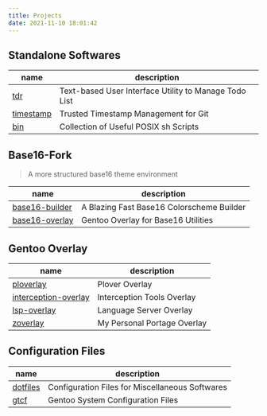 ```yaml
---
title: Projects
date: 2021-11-10 18:01:42
---
```


## Standalone Softwares

| name | description |
|------|-------------|
| [tdr](https://github.com/khuei/tdr) | Text-based User Interface Utility to Manage Todo List |
| [timestamp](https://github.com/khuei/timestamp) | Trusted Timestamp Management for Git |
| [bin](https://github.com/khuei/bin) | Collection of Useful POSIX sh Scripts |

## Base16-Fork

> A more structured base16 theme environment

| name | description |
|------|-------------|
| [base16-builder](https://github.com/base16-fork/base16-builder) | A Blazing Fast Base16 Colorscheme Builder |
| [base16-overlay](https://github.com/base16-fork/base16-overlay) | Gentoo Overlay for Base16 Utilities |

## Gentoo Overlay

| name | description |
|------|-------------|
| [ploverlay](https://github.com/khuei/ploverlay) | Plover Overlay |
| [interception-overlay](https://github.com/khuei/interception-overlay) | Interception Tools Overlay |
| [lsp-overlay](https://github.com/khuei/lsp-overlay) | Language Server Overlay |
| [zoverlay](https://github.com/khuei/zoverlay) | My Personal Portage Overlay |

## Configuration Files

| name | description |
|------|-------------|
| [dotfiles](https://github.com/khuei/dotfiles) | Configuration Files for Miscellaneous Softwares |
| [gtcf](https://github.com/khuei/gtcf) | Gentoo System Configuration Files |
